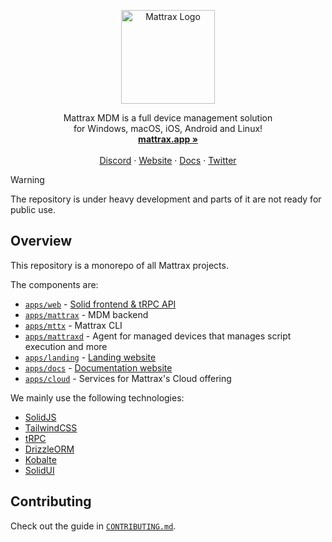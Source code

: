 <p align="center">
  <p align="center">
   <img width="150" height="150" src="apps/landing/src/assets/logo-rounded.png" alt="Mattrax Logo">
  </p>
	<p align="center">
    Mattrax MDM is a full device management solution <br /> for Windows, macOS, iOS, Android and Linux!
    <br />
    <a href="https://mattrax.app"><strong>mattrax.app »</strong></a>
    <br />
    <br />
    <a href="https://discord.gg/WPBHmDSfAn">Discord</a>
    ·
    <a href="https://mattrax.app">Website</a>
     ·
    <a href="https://docs.mattrax.app">Docs</a>
    ·
    <a href="https://twitter.com/mattraxapp">Twitter</a>
  </p>
</p>

> [!WARNING]  
> The repository is under heavy development and parts of it are not ready for public use.

## Overview

This repository is a monorepo of all Mattrax projects.

The components are:
 - [`apps/web`](apps/web) - [Solid frontend & tRPC API](https://cloud.mattrax.app)
 - [`apps/mattrax`](apps/mattrax) - MDM backend
 - [`apps/mttx`](apps/mttx) - Mattrax CLI
 - [`apps/mattraxd`](apps/mattraxd) - Agent for managed devices that manages script execution and more
 - [`apps/landing`](apps/landing) - [Landing website](https://mattrax.app)
 - [`apps/docs`](apps/docs) - [Documentation website](https://docs.mattrax.app)
 - [`apps/cloud`](apps/web) - Services for Mattrax's Cloud offering

We mainly use the following technologies:
 - [SolidJS](https://www.solidjs.com)
 - [TailwindCSS](https://tailwindcss.com)
 - [tRPC](https://trpc.io)
 - [DrizzleORM](https://orm.drizzle.team)
 - [Kobalte](https://kobalte.dev)
 - [SolidUI](https://www.solid-ui.com)

## Contributing

Check out the guide in [`CONTRIBUTING.md`](CONTRIBUTING.md).
